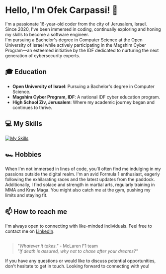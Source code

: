 # Hello, I'm Ofek Carpassi! 👋

I'm a passionate 16-year-old coder from the city of Jerusalem, Israel. <br/>
Since 2020, I've been immersed in coding, continually exploring and honing my skills to become a software engineer. <br/>
I'm pursuing a Bachelor's degree in Computer Science at the Open University of Israel while actively participating in the Magshim Cyber Program—an esteemed initiative by the IDF dedicated to nurturing the next generation of cybersecurity experts.

## 🎓 Education
- **Open University of Israel**: Pursuing a Bachelor's degree in Computer Science.
- **Magshim Cyber Program, IDF**: A national IDF cyber education program.
- **High School Ziv, Jerusalem**: Where my academic journey began and continues to thrive.

## 💻 My Skills
[![My Skills](https://skillicons.dev/icons?i=cpp,c,cs,clion,html,css,js,java,eclipse,idea,discord,py,pycharm,django,flask,linux,visualstudio,vscode,webstorm,windows,git,github,ubuntu,kubuntu)](https://skillicons.dev)

## 🏎️ Hobbies
When I'm not immersed in lines of code, you'll often find me indulging in my passions outside the digital realm. I'm an avid Formula 1 enthusiast, eagerly following the exhilarating races and the latest updates from the paddock. Additionally, I find solace and strength in martial arts, regularly training in MMA and Krav Maga. You might also catch me at the gym, pushing my limits and staying fit.

## 📫 How to reach me
I'm always open to connecting with like-minded individuals. Feel free to contact me on [LinkedIn](https://www.linkedin.com/in/ofek-carpassi-13b324243/).

##
> _"Whatever it takes."_ - McLaren F1 team <br>
> _"If death is assured, why not to chase after your dreams?"_

If you have any questions or would like to discuss potential opportunities, don't hesitate to get in touch. Looking forward to connecting with you!
